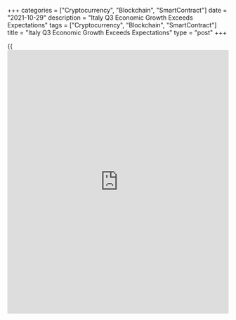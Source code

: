 +++
categories = ["Cryptocurrency", "Blockchain", "SmartContract"]
date = "2021-10-29"
description = "Italy Q3 Economic Growth Exceeds Expectations"
tags = ["Cryptocurrency", "Blockchain", "SmartContract"]
title = "Italy Q3 Economic Growth Exceeds Expectations"
type = "post"
+++

{{<iframe id="large-banner" src="https://www.bounty.group/#slide=6.0" width="100%" height="600" scrolling="no" style="border: 0px solid rgb(216, 221, 230); border-radius: 3px;">}}

Italy's economic growth slowed slightly in the third quarter but the
pace of growth exceeded expectations, flash data from the statistical
office Istat showed on Friday.

Gross domestic product grew 2.6 percent sequentially, following the
second quarter's 2.7 percent increase. The growth was forecast to ease
to 2 percent.

On a yearly basis, GDP growth eased markedly to 3.8 percent from 17.0
percent in the second quarter. Nonetheless, this was also faster than
the economists' forecast of 3 percent.

The statistical office said the sequential growth was driven by gross
changes in inventories and exports. The third quarter revised data is
due on November 30.

The carry-over annual GDP growth for 2021 was equal to 6.1 percent.

For comments and feedback [contact](https://www.playgroundfx.com/contact/): editorial@rtt[news](https://www.letsplayfx.com/blog/forex-news-website/).com

[Economic News][1]

 **What parts of the world are seeing the best (and worst) economic
performances lately? Click[here][2] to check out our [Econ Scorecard][2]
and find out! See up-to-the-moment [ranking](https://www.playgroundfx.com/blog/crypto-exchange-ranking/)s for the best and worst
performers in [GDP][3], [unemployment rate][4], [inflation][5] and much
more.**

   1. www.rtt[news](https://www.letsplayfx.com/blog/forex-news-website/).com/Content/EconomicNews.aspx
   2. www.rtt[news](https://www.letsplayfx.com/blog/forex-news-website/).com/economic-scorecard/world-rank/industrial-production/highest-performance.aspx
   3. www.rtt[news](https://www.letsplayfx.com/blog/forex-news-website/).com/economic-scorecard/world-rank/GDP/highest-performance.aspx
   4. www.rtt[news](https://www.letsplayfx.com/blog/forex-news-website/).com/economic-scorecard/world-rank/unemployment-rate/lowest-performance.aspx
   5. www.rtt[news](https://www.letsplayfx.com/blog/forex-news-website/).com/economic-scorecard/world-rank/CPI/highest-performance.aspx